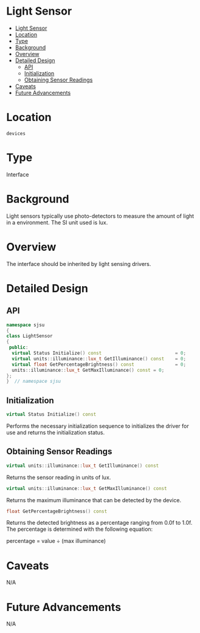 # Light Sensor

- [Light Sensor](#light-sensor)
- [Location](#location)
- [Type](#type)
- [Background](#background)
- [Overview](#overview)
- [Detailed Design](#detailed-design)
  - [API](#api)
  - [Initialization](#initialization)
  - [Obtaining Sensor Readings](#obtaining-sensor-readings)
- [Caveats](#caveats)
- [Future Advancements](#future-advancements)

# Location
`devices`

# Type
Interface

# Background
Light sensors typically use photo-detectors to measure the amount of light in a
environment. The SI unit used is lux.

# Overview
The interface should be inherited by light sensing drivers.

# Detailed Design
## API
```c++
namespace sjsu
{
class LightSensor
{
 public:
  virtual Status Initialize() const                           = 0;
  virtual units::illuminance::lux_t GetIlluminance() const    = 0;
  virtual float GetPercentageBrightness() const               = 0;
  units::illuminance::lux_t GetMaxIlluminance() const = 0;
};
}  // namespace sjsu
```

## Initialization
```c++
virtual Status Initialize() const
```
Performs the necessary initialization sequence to initializes the driver for use
and returns the initialization status.

## Obtaining Sensor Readings
```c++
virtual units::illuminance::lux_t GetIlluminance() const
```
Returns the sensor reading in units of lux.

```c++
virtual units::illuminance::lux_t GetMaxIlluminance() const
```
Returns the maximum illuminance that can be detected by the device.

```c++
float GetPercentageBrightness() const
```
Returns the detected brightness as a percentage ranging from 0.0f to 1.0f.
The percentage is determined with the following equation:

percentage = value ÷ (max illuminance)

# Caveats
N/A

# Future Advancements
N/A
